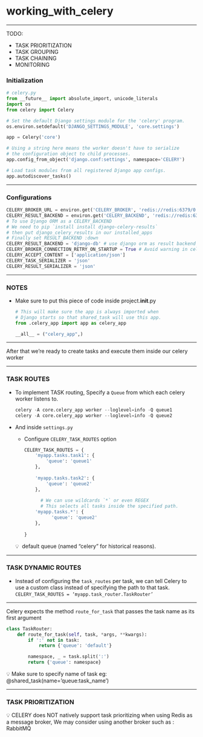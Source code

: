 # working_with_celery

--- 

TODO:
- TASK PRIORITIZATION
- TASK GROUPING
- TASK CHAINING
- MONITORING


### Initialization

```python
# celery.py
from __future__ import absolute_import, unicode_literals
import os
from celery import Celery

# Set the default Django settings module for the 'celery' program.
os.environ.setdefault('DJANGO_SETTINGS_MODULE', 'core.settings')

app = Celery('core')

# Using a string here means the worker doesn't have to serialize
# the configuration object to child processes.
app.config_from_object('django.conf:settings', namespace='CELERY')

# Load task modules from all registered Django app configs.
app.autodiscover_tasks()

```

---

### Configurations

```python
CELERY_BROKER_URL = environ.get('CELERY_BROKER', 'redis://redis:6379/0')
CELERY_RESULT_BACKEND = environ.get('CELERY_BACKEND', 'redis://redis:6379/0')
# To use Django ORM as a CELERY_BACKEND
# We need to pip `install install django-celery-results`
# then put django_celery_results in our installed_apps 
# Finally set RESULT_BACKEND :down
CELERY_RESULT_BACKEND = 'django-db' # use django orm as result backend
CELERY_BROKER_CONNECTION_RETRY_ON_STARTUP = True # Avoid warning in celery logs
CELERY_ACCEPT_CONTENT = ['application/json']
CELERY_TASK_SERIALIZER = 'json'
CELERY_RESULT_SERIALIZER = 'json'
```

---

### NOTES

- Make sure to put this piece of code inside project.__init__.py
    
    ```python
    # This will make sure the app is always imported when
    # Django starts so that shared_task will use this app.
    from .celery_app import app as celery_app
    
    __all__ = ("celery_app",)
    
    ```
    

---

After that we’re ready to create tasks and execute them inside our celery worker

---

### TASK ROUTES

- To implement TASK routing, Specify a `Queue` from which each celery worker listens to.
    
    ```python
    celery -A core.celery_app worker --loglevel=info -Q queue1
    celery -A core.celery_app worker --loglevel=info -Q queue2
    ```
    
- And inside `settings.py`
    - Configure `CELERY_TASK_ROUTES` option
        
        ```python
        CELERY_TASK_ROUTES = {
            'myapp.tasks.task1': {
                'queue': 'queue1'
            },
            
            'myapp.tasks.task2': {
                'queue': 'queue2'
            },
          
        	  # We can use wildcards `*` or even REGEX
        	  # This selects all tasks inside the specified path.
            'myapp.tasks.*': {
        	      'queue': 'queue2'
            },
            
        }
        
        ```
        
    
    <aside>
    💡  default queue (named “celery” for historical reasons).
    
    </aside>
    

---

### TASK DYNAMIC ROUTES

- Instead of configuring the `task_routes` per task, we can tell Celery to use a custom class instead of specifying the path to that task.
`CELERY_TASK_ROUTES = ‘myapp.task_router.TaskRouter’`

---

Celery expects the method `route_for_task` that passes the task name as its first argument

```python
class TaskRouter:
    def route_for_task(self, task, *args, **kwargs):
        if ':' not in task:
            return {'queue': 'default'}

        namespace, _ = task.split(':')
        return {'queue': namespace}

```

<aside>
💡 Make sure to specify name of task eg: @shared_task(name=’queue:task_name’)

</aside>

---

### TASK PRIORITIZATION

<aside>
💡 CELERY does NOT natively support task prioritizing when using Redis as a message broker,  We may consider using another broker such as : RabbitMQ

</aside>
